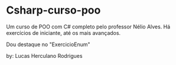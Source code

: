 # Csharp-curso-poo

Um curso de POO com C# completo pelo professor Nélio Alves. Há exercícios de iniciante, até os mais avançados.

Dou destaque no "ExercicioEnum"


by: Lucas Herculano Rodrigues
